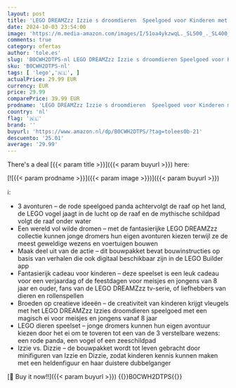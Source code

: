 ```yaml
---
layout: post
title: 'LEGO DREAMZzz Izzie s droomdieren  Speelgoed voor Kinderen met Magisch ei  Minifiguren van Personages Izzie en Dizzie en Fantasie Wezens  Rollenspel Cadeau voor Meisjes en Jongens vanaf 8 jaar 71481'
date: 2024-10-03 23:54:00
image: 'https://m.media-amazon.com/images/I/51oa4ykzwqL._SL500_._SL400_.jpg'
comments: true
category: ofertas
author: 'tole.es'
slug: 'B0CWH2DTPS-nl LEGO DREAMZzz Izzie s droomdieren Speelgoed voor Kinderen...'
sku: 'B0CWH2DTPS-nl'
tags: [ 'lego','🇳🇱', ]
actualPrice: 29.99 EUR
currency: EUR
price: 29.99
comparePrice: 39.99 EUR
prodname: 'LEGO DREAMZzz Izzie s droomdieren  Speelgoed voor Kinderen met Magisch ei  Minifiguren van Personages Izzie en Dizzie en Fantasie Wezens  Rollenspel Cadeau voor Meisjes en Jongens vanaf 8 jaar 71481'
country: 'nl'
flag: '🇳🇱'
brand: ''
buyurl: 'https://www.amazon.nl/dp/B0CWH2DTPS/?tag=tolees0b-21'
descuento: '25.01'
average: '29.99'
---
```


There's a deal [{{< param title >}}]({{< param buyurl >}})  here:

[![{{< param prodname >}}]({{< param image >}})]({{< param buyurl >}})

ℹ️:

- 3 avonturen – de rode speelgoed panda achtervolgt de raaf op het land, de LEGO vogel jaagt in de lucht op de raaf en de mythische schildpad volgt de raaf onder water
- Een wereld vol wilde dromen – met de fantasierijke LEGO DREAMZzz collectie kunnen jonge dromers hun eigen avonturen kiezen terwijl ze de meest geweldige wezens en voertuigen bouwen
- Maak deel uit van de actie – dit bouwpakket bevat bouwinstructies op basis van verhalen die ook digitaal beschikbaar zijn in de LEGO Builder app
- Fantasierijk cadeau voor kinderen – deze speelset is een leuk cadeau voor een verjaardag of de feestdagen voor meisjes en jongens van 8 jaar en ouder, fans van de LEGO DREAMZzz tv-serie, of liefhebbers van dieren en rollenspellen
- Broeden op creatieve ideeën – de creativiteit van kinderen krijgt vleugels met het LEGO DREAMZzz Izzies droomdieren speelgoed met een magisch ei voor meisjes en jongens vanaf 8 jaar
- LEGO dieren speelset – jonge dromers kunnen hun eigen avontuur kiezen door het ei om te toveren tot een van de 3 verstelbare wezens: een rode panda, een vogel of een zeeschildpad
- Izzie vs. Dizzie – de bouwpakket wordt tot leven gebracht door minifiguren van Izzie en Dizzie, zodat kinderen kennis kunnen maken met een heldenfiguur en haar duistere dubbelganger

[🛒 Buy it now!!]({{< param buyurl >}})
{{<world>}}B0CWH2DTPS{{</world>}}
